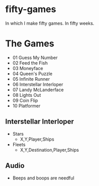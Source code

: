 # fifty-games
In which I make fifty games. In fifty weeks.

# The Games

- 01 Guess My Number
- 02 Feed the Fish
- 03 Moneyface
- 04 Queen's Puzzle
- 05 Infinite Runner
- 06 Interstellar Interloper
- 07 Landy McLanderface
- 08 Lights Out
- 09 Coin Flip
- 10 Platformer

## Interstellar Interloper

- Stars
  - X,Y,Player,Ships
- Fleets
  - X,Y,Destination,Player,Ships

## Audio

- Beeps and boops are needful